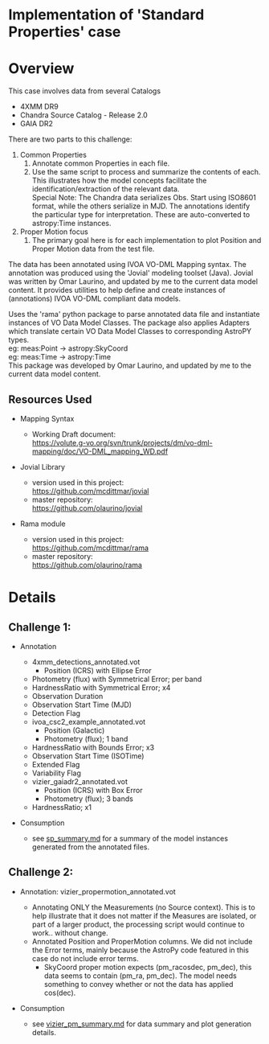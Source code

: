# Implementation of 'Standard Properties' case

# Overview
This case involves data from several Catalogs
* 4XMM DR9
* Chandra Source Catalog - Release 2.0
* GAIA DR2

There are two parts to this challenge:
1. Common Properties
    1. Annotate common Properties in each file.
    2. Use the same script to process and summarize the contents of each.
       This illustrates how the model concepts facilitate the identification/extraction of the relevant data.  
       Special Note: The Chandra data serializes Obs. Start using ISO8601 format, while the others serialize in MJD.
       The annotations identify the particular type for interpretation.  These are auto-converted to astropy:Time instances.
2. Proper Motion focus
    1. The primary goal here is for each implementation to plot Position and Proper Motion data from the test file.


The data has been annotated using IVOA VO-DML Mapping syntax.
The annotation was produced using the 'Jovial' modeling toolset (Java).  Jovial
was written by Omar Laurino, and updated by me to the current data model content.
It provides utilities to help define and create instances of (annotations)
IVOA VO-DML compliant data models.

Uses the 'rama' python package to parse annotated data file and instantiate
  instances of VO Data Model Classes.  The package also applies Adapters which
  translate certain VO Data Model Classes to corresponding AstroPY types.  
    eg: meas:Point -> astropy:SkyCoord  
    eg: meas:Time  -> astropy:Time  
  This package was developed by Omar Laurino, and updated by me to the current 
  data model content.

## Resources Used
* Mapping Syntax
  + Working Draft document:  
    https://volute.g-vo.org/svn/trunk/projects/dm/vo-dml-mapping/doc/VO-DML_mapping_WD.pdf

* Jovial Library
  + version used in this project:  
    https://github.com/mcdittmar/jovial
  + master repository:  
    https://github.com/olaurino/jovial

* Rama module
  + version used in this project:  
    https://github.com/mcdittmar/rama
  + master repository:  
    https://github.com/olaurino/rama

# Details
## Challenge 1:
* Annotation
    * 4xmm_detections_annotated.vot
        * Position (ICRS) with Ellipse Error
	* Photometry (flux) with Symmetrical Error; per band
	* HardnessRatio with Symmetrical Error; x4
	* Observation Duration
	* Observation Start Time (MJD)
	* Detection Flag
    * ivoa_csc2_example_annotated.vot
        * Position (Galactic)
        * Photometry (flux); 1 band
	* HardnessRatio with Bounds Error; x3
	* Observation Start Time (ISOTime)
	* Extended Flag
	* Variability Flag
    * vizier_gaiadr2_annotated.vot
        * Position (ICRS) with Box Error
        * Photometry (flux); 3 bands
	* HardnessRatio; x1
	
* Consumption
    * see [sp_summary.md](sp_summary.md) for a summary of the model instances generated from the annotated files.

## Challenge 2:
* Annotation: vizier_propermotion_annotated.vot
    * Annotating ONLY the Measurements (no Source context).
      This is to help illustrate that it does not matter if the Measures are isolated, or part of a larger product, the processing script would continue to work.. without change.
    * Annotated Position and ProperMotion columns.  We did not include the Error terms, mainly because the AstroPy code
      featured in this case do not include error terms.
        * SkyCoord proper motion expects (pm_racosdec, pm_dec), this data seems to contain (pm_ra, pm_dec).  The model needs something to convey whether or not the data has applied cos(dec).

* Consumption
    * see [vizier_pm_summary.md](vizier_pm_summary.md) for data summary and plot generation details.
